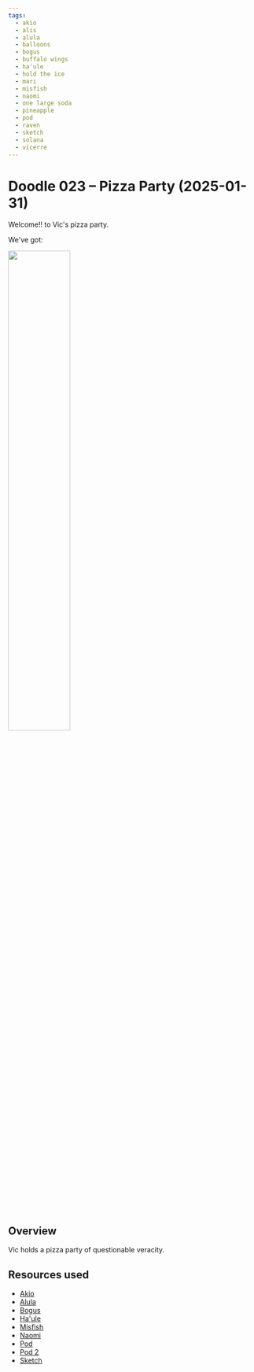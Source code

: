 ```yaml
---
tags:
  - akio
  - alis
  - alula
  - balloons
  - bogus
  - buffalo wings
  - ha'ule
  - hold the ice
  - mari
  - misfish
  - naomi
  - one large soda
  - pineapple
  - pod
  - raven
  - sketch
  - solana
  - vicerre
---
```


# Doodle 023 – Pizza Party (2025-01-31)

Welcome!! to Vic's pizza party.

We've got:

<img src="assets/2025-01-31_image-272.png" style="width: 50%;">

## Overview

Vic holds a pizza party of questionable veracity.

## Resources used

- [Akio](https://bsky.app/profile/yokaiju.bsky.social/post/3l2zktjhqqa2j)
- [Alula](https://toyhou.se/14338913)
- [Bogus](https://artfight.net/character/2407503)
- [Ha'ule](https://docs.google.com/presentation/d/1iDaDQSu6rrKX4jxZYyeE37lcxMvdnmHTEgaznPPrtfI/edit#slide=id.g32089220514_0_5)
- [Misfish](https://ko-fi.com/i/IK3K716RIGA)
- [Naomi](https://artfight.net/character/1066494)
- [Pod](https://imgur.com/jolQL0i)
- [Pod 2](https://imgur.com/tuLLGwM)
- [Sketch](https://artfight.net/character/4994500)
